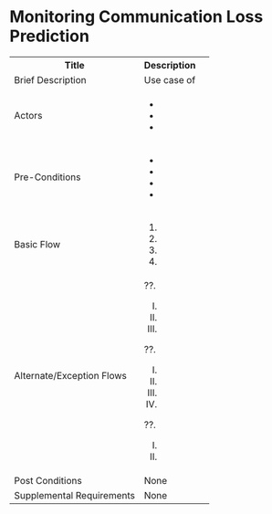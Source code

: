 # Monitoring Communication Loss Prediction

<table>
  <tr>
    <th> Title </th>
    <th> Description </th>
  </tr>
  <tr>
    <td> Brief Description </td>
    <td>
      Use case of
    </td>
  </tr>
  <tr>
    <td> Actors </td>
    <td>
      <ul>
          <li></li>
          <li></li>
          <li></li>
      </ul>
    </td>
  </tr>
  <tr>
    <td> Pre-Conditions </td>
    <td>
      <ul>
          <li></li>
          <li></li>
          <li></li>
          <li></li>
      </ul>
    </td>
  </tr>
  <tr>
    <td> Basic Flow </td>
    <td>
      <ol>
          <li></li>
          <li></li>
          <li></li>
          <li></li>
      </ol>
    </td>
  </tr>
  <tr>
    <td> Alternate/Exception Flows </td>
    <td>
      ??. <ol type="I">
        <li></li>
        <li></li>
        <li></li>
      </ol>
      ??. <ol type="I">
        <li></li>
        <li></li>
        <li></li>
        <li></li>
      </ol>
      ??. <ol type="I">
        <li></li>
        <li></li>
      </ol>
    </td>
  <tr>
    <td> Post Conditions </td>
    <td>
        None
    <td>
  </tr>
  <tr>
    <td>Supplemental Requirements</td>
    <td>None</td>
  </tr>
<table>

